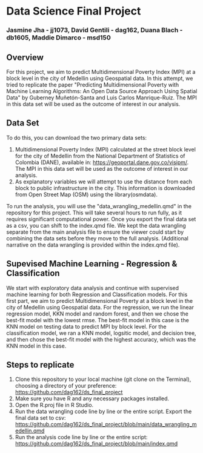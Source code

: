 # Data Science Final Project

### Jasmine Jha - jj1073, David Gentili - dag162, Duana Blach - db1605, Maddie Dimarco - msd150


## Overview 

For this project, we aim to predict Multidimensional Poverty Index (MPI) at a block level in the city of Medellin using Geospatial data. In this attempt, we tried to replicate the paper "Predicting Multidimensional Poverty with Machine Learning Algorithms: An Open Data Source Approach Using Spatial Data" by Guberney Muñetón-Santa and Luis Carlos Manrique-Ruiz. The MPI in this data set will be used as the outcome of interest in our analysis. 

## Data Set

To do this, you can download the two primary data sets:
1. Multidimensional Poverty Index (MPI) calculated at the street block level for the city of Medellin from the National Department of Statistics of Colombia (DANE), available in: https://geoportal.dane.gov.co/visipm/. The MPI in this data set will be used as the outcome of interest in our analysis.
2. As explanatory variables we will attempt to use the distance from each block to public infrastructure in the city. This information is downloaded from Open Street Map (OSM) using the library(osmdata).

To run the analysis, you will use the "data_wrangling_medellin.qmd" in the repository for this project. This will take several hours to run fully, as it requires significant computational power. Once you export the final data set as a csv, you can shift to the index.qmd file. We kept the data wrangling separate from the main analysis file to ensure the viewer could start by combining the data sets before they move to the full analysis. (Additional narrative on the data wrangling is provided within the index.qmd file).


## Supevised Machine Learning - Regression & Classification

We start with exploratory data analysis and continue with supervised machine learning for both Regression and Classification models. For this first part, we aim to predict Multidimensional Poverty at a block level in the city of Medellin using Geospatial data. For the regression, we run the linear regression model, KKN model and random forest, and then we chose the best-fit model with the lowest rmse. The best-fit model in this case is the KNN model on testing data to predict MPI by block level. For the classification model, we ran a KNN model, logsitic model, and decision tree, and then chose the best-fit model with the highest accuracy, which was the KNN model in this case. 


## Steps to replicate

1. Clone this repository to your local machine (git clone on the Terminal), choosing a directory of your preference: https://github.com/dag162/ds_final_project
2. Make sure you have R and any necessary packages installed.
3. Open the R.proj file in R Studio.
4. Run the data wrangling code line by line or the entire script. Export the final data set to csv: https://github.com/dag162/ds_final_project/blob/main/data_wrangling_medellin.qmd
5. Run the analysis code line by line or the entire script: https://github.com/dag162/ds_final_project/blob/main/index.qmd
